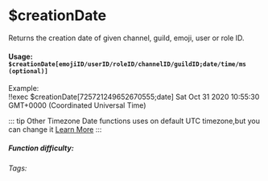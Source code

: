 # $creationDate
Returns the creation date of given channel, guild, emoji, user or role ID.
#### Usage: `$creationDate[emojiID/userID/roleID/channelID/guildID;date/time/ms (optional)]`
Example:
<br/>
<discord-messages>
	<discord-message :bot="false" role-color="#ffcc9a" author="Member">
		!!exec $creationDate[725721249652670555;date]
	</discord-message>
	<discord-message :bot="true" role-color="#0099ff" author="Custom Command" avatar="https://media.discordapp.net/avatars/725721249652670555/781224f90c3b841ba5b40678e032f74a.webp">
		Sat Oct 31 2020 10:55:30 GMT+0000 (Coordinated Universal Time)
	</discord-message>
</discord-messages>

::: tip Other Timezone
Date functions uses on default UTC timezone,but you can change it [Learn More](./timezone.md)
:::

##### Function difficulty: <Badge type="tip" text="Easy" vertical="middle" /> 
###### Tags: <Badge type="tip" text="creationDate" vertical="middle" /> 